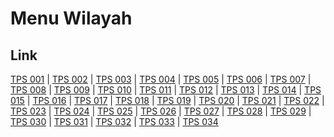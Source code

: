 # Menu Wilayah

## Link

[TPS 001](https://github.com/gigit-pemilu/pemilu-2024-96-papua-barat-daya/tree/main/pilpres/hitung-suara/sub/96-papua-barat-daya/sub/71-kota-sorong/sub/02-sorong-timur/sub/1011-klawuyuk/sub/001-tps)
 | 
[TPS 002](https://github.com/gigit-pemilu/pemilu-2024-96-papua-barat-daya/tree/main/pilpres/hitung-suara/sub/96-papua-barat-daya/sub/71-kota-sorong/sub/02-sorong-timur/sub/1011-klawuyuk/sub/002-tps)
 | 
[TPS 003](https://github.com/gigit-pemilu/pemilu-2024-96-papua-barat-daya/tree/main/pilpres/hitung-suara/sub/96-papua-barat-daya/sub/71-kota-sorong/sub/02-sorong-timur/sub/1011-klawuyuk/sub/003-tps)
 | 
[TPS 004](https://github.com/gigit-pemilu/pemilu-2024-96-papua-barat-daya/tree/main/pilpres/hitung-suara/sub/96-papua-barat-daya/sub/71-kota-sorong/sub/02-sorong-timur/sub/1011-klawuyuk/sub/004-tps)
 | 
[TPS 005](https://github.com/gigit-pemilu/pemilu-2024-96-papua-barat-daya/tree/main/pilpres/hitung-suara/sub/96-papua-barat-daya/sub/71-kota-sorong/sub/02-sorong-timur/sub/1011-klawuyuk/sub/005-tps)
 | 
[TPS 006](https://github.com/gigit-pemilu/pemilu-2024-96-papua-barat-daya/tree/main/pilpres/hitung-suara/sub/96-papua-barat-daya/sub/71-kota-sorong/sub/02-sorong-timur/sub/1011-klawuyuk/sub/006-tps)
 | 
[TPS 007](https://github.com/gigit-pemilu/pemilu-2024-96-papua-barat-daya/tree/main/pilpres/hitung-suara/sub/96-papua-barat-daya/sub/71-kota-sorong/sub/02-sorong-timur/sub/1011-klawuyuk/sub/007-tps)
 | 
[TPS 008](https://github.com/gigit-pemilu/pemilu-2024-96-papua-barat-daya/tree/main/pilpres/hitung-suara/sub/96-papua-barat-daya/sub/71-kota-sorong/sub/02-sorong-timur/sub/1011-klawuyuk/sub/008-tps)
 | 
[TPS 009](https://github.com/gigit-pemilu/pemilu-2024-96-papua-barat-daya/tree/main/pilpres/hitung-suara/sub/96-papua-barat-daya/sub/71-kota-sorong/sub/02-sorong-timur/sub/1011-klawuyuk/sub/009-tps)
 | 
[TPS 010](https://github.com/gigit-pemilu/pemilu-2024-96-papua-barat-daya/tree/main/pilpres/hitung-suara/sub/96-papua-barat-daya/sub/71-kota-sorong/sub/02-sorong-timur/sub/1011-klawuyuk/sub/010-tps)
 | 
[TPS 011](https://github.com/gigit-pemilu/pemilu-2024-96-papua-barat-daya/tree/main/pilpres/hitung-suara/sub/96-papua-barat-daya/sub/71-kota-sorong/sub/02-sorong-timur/sub/1011-klawuyuk/sub/011-tps)
 | 
[TPS 012](https://github.com/gigit-pemilu/pemilu-2024-96-papua-barat-daya/tree/main/pilpres/hitung-suara/sub/96-papua-barat-daya/sub/71-kota-sorong/sub/02-sorong-timur/sub/1011-klawuyuk/sub/012-tps)
 | 
[TPS 013](https://github.com/gigit-pemilu/pemilu-2024-96-papua-barat-daya/tree/main/pilpres/hitung-suara/sub/96-papua-barat-daya/sub/71-kota-sorong/sub/02-sorong-timur/sub/1011-klawuyuk/sub/013-tps)
 | 
[TPS 014](https://github.com/gigit-pemilu/pemilu-2024-96-papua-barat-daya/tree/main/pilpres/hitung-suara/sub/96-papua-barat-daya/sub/71-kota-sorong/sub/02-sorong-timur/sub/1011-klawuyuk/sub/014-tps)
 | 
[TPS 015](https://github.com/gigit-pemilu/pemilu-2024-96-papua-barat-daya/tree/main/pilpres/hitung-suara/sub/96-papua-barat-daya/sub/71-kota-sorong/sub/02-sorong-timur/sub/1011-klawuyuk/sub/015-tps)
 | 
[TPS 016](https://github.com/gigit-pemilu/pemilu-2024-96-papua-barat-daya/tree/main/pilpres/hitung-suara/sub/96-papua-barat-daya/sub/71-kota-sorong/sub/02-sorong-timur/sub/1011-klawuyuk/sub/016-tps)
 | 
[TPS 017](https://github.com/gigit-pemilu/pemilu-2024-96-papua-barat-daya/tree/main/pilpres/hitung-suara/sub/96-papua-barat-daya/sub/71-kota-sorong/sub/02-sorong-timur/sub/1011-klawuyuk/sub/017-tps)
 | 
[TPS 018](https://github.com/gigit-pemilu/pemilu-2024-96-papua-barat-daya/tree/main/pilpres/hitung-suara/sub/96-papua-barat-daya/sub/71-kota-sorong/sub/02-sorong-timur/sub/1011-klawuyuk/sub/018-tps)
 | 
[TPS 019](https://github.com/gigit-pemilu/pemilu-2024-96-papua-barat-daya/tree/main/pilpres/hitung-suara/sub/96-papua-barat-daya/sub/71-kota-sorong/sub/02-sorong-timur/sub/1011-klawuyuk/sub/019-tps)
 | 
[TPS 020](https://github.com/gigit-pemilu/pemilu-2024-96-papua-barat-daya/tree/main/pilpres/hitung-suara/sub/96-papua-barat-daya/sub/71-kota-sorong/sub/02-sorong-timur/sub/1011-klawuyuk/sub/020-tps)
 | 
[TPS 021](https://github.com/gigit-pemilu/pemilu-2024-96-papua-barat-daya/tree/main/pilpres/hitung-suara/sub/96-papua-barat-daya/sub/71-kota-sorong/sub/02-sorong-timur/sub/1011-klawuyuk/sub/021-tps)
 | 
[TPS 022](https://github.com/gigit-pemilu/pemilu-2024-96-papua-barat-daya/tree/main/pilpres/hitung-suara/sub/96-papua-barat-daya/sub/71-kota-sorong/sub/02-sorong-timur/sub/1011-klawuyuk/sub/022-tps)
 | 
[TPS 023](https://github.com/gigit-pemilu/pemilu-2024-96-papua-barat-daya/tree/main/pilpres/hitung-suara/sub/96-papua-barat-daya/sub/71-kota-sorong/sub/02-sorong-timur/sub/1011-klawuyuk/sub/023-tps)
 | 
[TPS 024](https://github.com/gigit-pemilu/pemilu-2024-96-papua-barat-daya/tree/main/pilpres/hitung-suara/sub/96-papua-barat-daya/sub/71-kota-sorong/sub/02-sorong-timur/sub/1011-klawuyuk/sub/024-tps)
 | 
[TPS 025](https://github.com/gigit-pemilu/pemilu-2024-96-papua-barat-daya/tree/main/pilpres/hitung-suara/sub/96-papua-barat-daya/sub/71-kota-sorong/sub/02-sorong-timur/sub/1011-klawuyuk/sub/025-tps)
 | 
[TPS 026](https://github.com/gigit-pemilu/pemilu-2024-96-papua-barat-daya/tree/main/pilpres/hitung-suara/sub/96-papua-barat-daya/sub/71-kota-sorong/sub/02-sorong-timur/sub/1011-klawuyuk/sub/026-tps)
 | 
[TPS 027](https://github.com/gigit-pemilu/pemilu-2024-96-papua-barat-daya/tree/main/pilpres/hitung-suara/sub/96-papua-barat-daya/sub/71-kota-sorong/sub/02-sorong-timur/sub/1011-klawuyuk/sub/027-tps)
 | 
[TPS 028](https://github.com/gigit-pemilu/pemilu-2024-96-papua-barat-daya/tree/main/pilpres/hitung-suara/sub/96-papua-barat-daya/sub/71-kota-sorong/sub/02-sorong-timur/sub/1011-klawuyuk/sub/028-tps)
 | 
[TPS 029](https://github.com/gigit-pemilu/pemilu-2024-96-papua-barat-daya/tree/main/pilpres/hitung-suara/sub/96-papua-barat-daya/sub/71-kota-sorong/sub/02-sorong-timur/sub/1011-klawuyuk/sub/029-tps)
 | 
[TPS 030](https://github.com/gigit-pemilu/pemilu-2024-96-papua-barat-daya/tree/main/pilpres/hitung-suara/sub/96-papua-barat-daya/sub/71-kota-sorong/sub/02-sorong-timur/sub/1011-klawuyuk/sub/030-tps)
 | 
[TPS 031](https://github.com/gigit-pemilu/pemilu-2024-96-papua-barat-daya/tree/main/pilpres/hitung-suara/sub/96-papua-barat-daya/sub/71-kota-sorong/sub/02-sorong-timur/sub/1011-klawuyuk/sub/031-tps)
 | 
[TPS 032](https://github.com/gigit-pemilu/pemilu-2024-96-papua-barat-daya/tree/main/pilpres/hitung-suara/sub/96-papua-barat-daya/sub/71-kota-sorong/sub/02-sorong-timur/sub/1011-klawuyuk/sub/032-tps)
 | 
[TPS 033](https://github.com/gigit-pemilu/pemilu-2024-96-papua-barat-daya/tree/main/pilpres/hitung-suara/sub/96-papua-barat-daya/sub/71-kota-sorong/sub/02-sorong-timur/sub/1011-klawuyuk/sub/033-tps)
 | 
[TPS 034](https://github.com/gigit-pemilu/pemilu-2024-96-papua-barat-daya/tree/main/pilpres/hitung-suara/sub/96-papua-barat-daya/sub/71-kota-sorong/sub/02-sorong-timur/sub/1011-klawuyuk/sub/034-tps)

